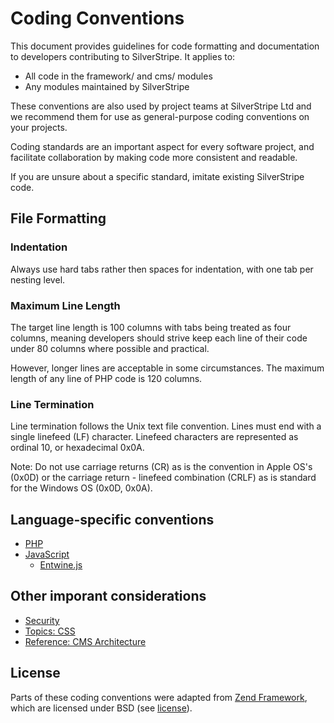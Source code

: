 # Coding Conventions

This document provides guidelines for code formatting and documentation
to developers contributing to SilverStripe. It applies to:

 * All code in the framework/ and cms/ modules
 * Any modules maintained by SilverStripe

These conventions are also used by project teams at SilverStripe Ltd and we recommend them for use
as general-purpose coding conventions on your projects.

Coding standards are an important aspect for every software project,
and facilitate collaboration by making code more consistent and readable.

If you are unsure about a specific standard, imitate existing SilverStripe code.

## File Formatting

### Indentation

Always use hard tabs rather then spaces for indentation, with one tab per nesting level.

### Maximum Line Length

The target line length is 100 columns with tabs being treated as four columns, meaning developers 
should strive keep each line of their code under 80 columns where possible and practical. 

However, longer lines are acceptable in some circumstances. The maximum length of any line of PHP
code is 120 columns.

### Line Termination

Line termination follows the Unix text file convention. Lines must end with a single linefeed (LF) character. 
Linefeed characters are represented as ordinal 10, or hexadecimal 0x0A.

Note: Do not use carriage returns (CR) as is the convention in Apple OS's (0x0D) or the carriage return - 
linefeed combination (CRLF) as is standard for the Windows OS (0x0D, 0x0A).

## Language-specific conventions

 * [PHP](php)
 * [JavaScript](javascript)
   * [Entwine.js](entwine)
   
## Other imporant considerations

 * [Security](/topics/security)
 * [Topics: CSS](/topics/css)
 * [Reference: CMS Architecture](/reference/cms-archirecture)

 ## License

Parts of these coding conventions were adapted from [Zend Framework](http://framework.zend.com/manual/en/coding-standard.overview.html),
which are licensed under BSD (see [license](http://framework.zend.com/license)).